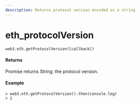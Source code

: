 ```yaml
---
description: Returns protocol version encoded as a string
---
```


# eth\_protocolVersion

```
web3.eth.getProtocolVersion([callback])
```

#### Returns

Promise returns String: the protocol version.

#### Example

```
> web3.eth.getProtocolVersion().then(console.log)
> 1
```
